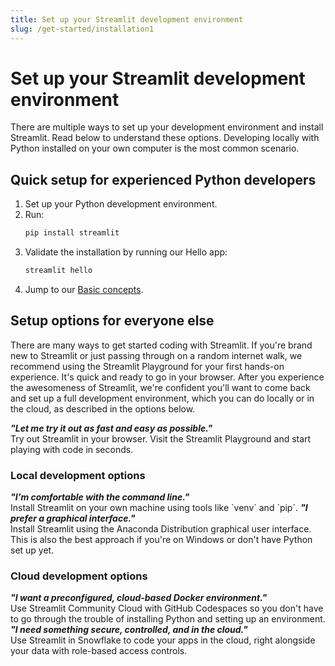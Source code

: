 ```yaml
---
title: Set up your Streamlit development environment
slug: /get-started/installation1
---
```


# Set up your Streamlit development environment

There are multiple ways to set up your development environment and install Streamlit. Read below to
understand these options. Developing locally with Python installed on your own computer is the most
common scenario.

## Quick setup for experienced Python developers

1. Set up your Python development environment.
2. Run:
   ```bash
   pip install streamlit
   ```
3. Validate the installation by running our Hello app:
   ```bash
   streamlit hello
   ```
4. Jump to our [Basic concepts](/get-started/fundamentals/main-concepts).

## Setup options for everyone else

There are many ways to get started coding with Streamlit. If you're brand new to Streamlit or just passing through on a random internet walk, we recommend using the Streamlit Playground for your first hands-on experience. It's quick and ready to go in your browser. After you experience the awesomeness of Streamlit, we're confident you'll want to come back and set up a full development environment, which you can do locally or in the cloud, as described in the options below.

<InlineCalloutContainer>
    <InlineCallout
        color="orange-70"
        icon="bolt"
        bold="Streamlit Playground"
        href="/get-started/installation/streamlit-playground"
    ><em><strong>"Let me try it out as fast and easy as possible."</strong></em><br />
      Try out Streamlit in your browser. Visit the Streamlit Playground and start playing with code in seconds.</InlineCallout>
</InlineCalloutContainer>

### Local development options

<p></p>

<InlineCalloutContainer>
    <InlineCallout
        color="indigo-70"
        icon="terminal"
        bold="Command line"
        href="/get-started/installation/command-line"
    ><em><strong>"I'm comfortable with the command line."</strong></em><br />
        Install Streamlit on your own machine using tools like `venv` and `pip`.</InlineCallout>
    <InlineCallout
        color="indigo-70"
        icon="mouse"
        bold="Anaconda Distribution"
        href="/get-started/installation/anaconda-distribution"
    ><em><strong>"I prefer a graphical interface."</strong></em><br />
        Install Streamlit using the Anaconda Distribution graphical user interface. This is also the best approach if you're on Windows or
        don't have Python set up yet.</InlineCallout>
</InlineCalloutContainer>

### Cloud development options

<p></p>

<InlineCalloutContainer>
    <InlineCallout
        color="lightBlue-70"
        icon="cloud"
        bold="GitHub Codespaces"
        href="/get-started/installation/community-cloud"
    ><em><strong>"I want a preconfigured, cloud-based Docker environment."</strong></em><br />
        Use Streamlit Community Cloud with GitHub Codespaces so you don't have to go through the trouble of
        installing Python and setting up an environment.</InlineCallout>
    <InlineCallout
        color="lightBlue-70"
        icon="shield"
        bold="Streamlit in Snowflake"
        href="/get-started/installation/streamlit-in-snowflake"
    ><em><strong>"I need something secure, controlled, and in the cloud."</strong></em><br />
        Use Streamlit in Snowflake to code your apps in the cloud, right alongside your data with role-based access controls.</InlineCallout>
</InlineCalloutContainer>
